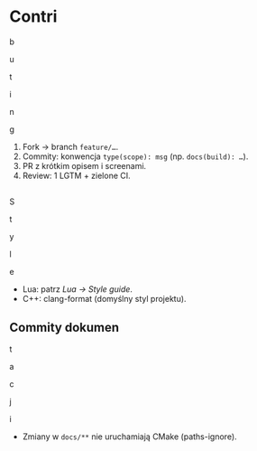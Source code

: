 # Contri

b

u

t

i

n

g

1. Fork → branch `feature/…`.
2. Commity: konwencja `type(scope): msg` (np. `docs(build): …`).
3. PR z krótkim opisem i screenami.
4. Review: 1 LGTM + zielone CI.

##

S

t

y

l

e

- Lua: patrz _Lua → Style guide_.
- C++: clang-format (domyślny styl projektu).

## Commity dokumen

t

a

c

j

i

- Zmiany w `docs/**` nie uruchamiają CMake (paths-ignore).
